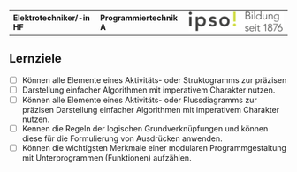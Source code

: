 |                             |                          |                                        |
| --------------------------- | ------------------------ | -------------------------------------- |
| **Elektrotechniker/-in HF** | **Programmiertechnik A** | ![IPSO Logo](./x_gitres/ipso_logo.png) |

## Lernziele

- [ ] Können alle Elemente eines Aktivitäts- oder Struktogramms zur präzisen
- [ ] Darstellung einfacher Algorithmen mit imperativem Charakter nutzen.
- [ ] Können alle Elemente eines Aktivitäts- oder Flussdiagramms zur präzisen Darstellung einfacher Algorithmen mit imperativem Charakter nutzen.
- [ ] Kennen die Regeln der logischen Grundverknüpfungen und können diese für die Formulierung von Ausdrücken anwenden.
- [ ] Können die wichtigsten Merkmale einer modularen Programmgestaltung mit Unterprogrammen (Funktionen) aufzählen.
